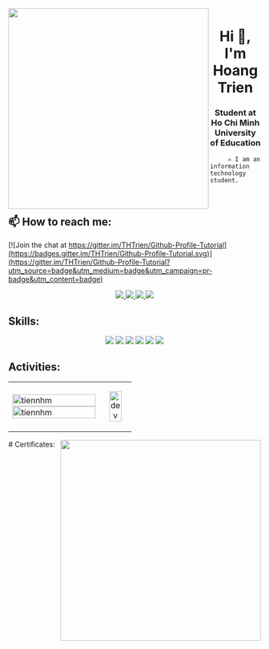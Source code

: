 <img align="left" width="400" src="https://hanoispiritofplace.com/wp-content/uploads/2018/01/bo-suu-tap-hinh-nen-cuc-chat-danh-cho-dan-1.jpg">
<h1 align="center">Hi 👋, I'm Hoang Trien</h1>
<p align="center">
  <h3 align="center">Student at Ho Chi Minh University of Education</h3>
</p>


         ✍ I am an information technology student.

<br />

## 📫 How to reach me:

[![Join the chat at https://gitter.im/THTrien/Github-Profile-Tutorial](https://badges.gitter.im/THTrien/Github-Profile-Tutorial.svg)](https://gitter.im/THTrien/Github-Profile-Tutorial?utm_source=badge&utm_medium=badge&utm_campaign=pr-badge&utm_content=badge)

<p align="center">
  <a href="----" target="_blank">
    <img src="https://img.icons8.com/fluent/48/000000/linkedin.png"/>
  </a>
  <a href="https://www.facebook.com/TranHoangTrienn/" alt="Facebook">
    <img src="https://img.icons8.com/fluent/48/000000/facebook-new.png" target="_blank" />
  </a> 
  <a href="https://github.com/THTrien" alt="Github">
    <img src="https://img.icons8.com/fluent/48/000000/github.png"/>
  </a> 
  <a href="mailto:tranhoangtrien2709@gmail.com" alt="Email">
    <img src="https://img.icons8.com/fluent/48/000000/mailing.png"/>
  </a>
</p>

## Skills:
<p align="center">
  

  <img src="https://img.icons8.com/color/48/000000/mysql-logo.png"/>
 
  <img src="https://img.icons8.com/color/48/000000/git.png"/>
  <img src="https://img.icons8.com/color/48/000000/github-2.png"/>
  <img src="https://img.icons8.com/color/48/000000/visual-studio-code-2019.png"/>
  <img src="https://img.icons8.com/color/48/null/visual-studio--v2.png"/>

  <img src="https://img.icons8.com/color/48/000000/trello.png"/>
</p>

## Activities:

<table style="width:100%;">
  <tr>
    <td>
      <img src="https://github-readme-stats.vercel.app/api/top-langs/?username=thtrien&bg_color=FFFFFF00&text_color=179fa3&layout=compact&hide=CSS&langs_count=10&custom_title=Top%20ngôn%20ngữ%20được%20dùng" alt="tiennhm" width="100%"/>
      <img src="https://github-readme-stats.vercel.app/api?username=thtrien&bg_color=FFFFFF00&text_color=179fa3&show_icons=true&count_private=true&include_all_commits=true&custom_title=Hoạt%20động%20trên%20Github" alt="tiennhm" width="100%"/>
    </td>
    <td>
      <p align="center"> 
        <img src="https://antimatter.vn/wp-content/uploads/2022/07/hinh-anh-dong-powerpoint-hai-huoc-chen-vao-slide.gif" alt="dev" width="70%"/>
      </p>
    </td>
  </tr>
</table>
# Certificates:

<img align="right" width="400" src="https://github.githubassets.com/images/modules/profile/profile-joined-github.svg">

